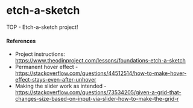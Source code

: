 # etch-a-sketch

TOP - Etch-a-sketch project!

#### References

- Project instructions: https://www.theodinproject.com/lessons/foundations-etch-a-sketch
- Permanent hover effect - https://stackoverflow.com/questions/44512514/how-to-make-hover-effect-stays-even-after-unhover
- Making the slider work as intended - https://stackoverflow.com/questions/73534205/given-a-grid-that-changes-size-based-on-input-via-slider-how-to-make-the-grid-r
